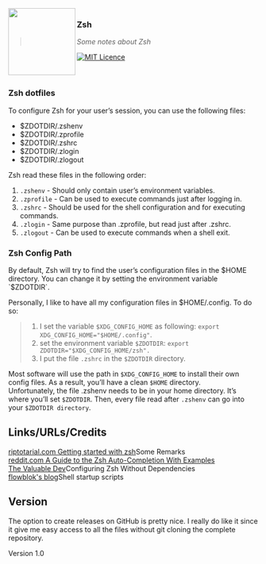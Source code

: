 <img src="https://raw.githubusercontent.com/WieWaldi/.dotfiles/master/img/RZ-Amper_Logo_135x135.png" align="left" width="135px" height="135px" />

### Zsh
> *Some notes about Zsh*

[![MIT Licence](https://badges.frapsoft.com/os/mit/mit.svg?v=103)](https://opensource.org/licenses/mit-license.php)

<br />

### Zsh dotfiles
To configure Zsh for your user’s session, you can use the following files:  
 - $ZDOTDIR/.zshenv
 - $ZDOTDIR/.zprofile
 - $ZDOTDIR/.zshrc
 - $ZDOTDIR/.zlogin
 - $ZDOTDIR/.zlogout

Zsh read these files in the following order:  
1. `.zshenv` - Should only contain user’s environment variables.
2. `.zprofile` - Can be used to execute commands just after logging in.
3. `.zshrc` - Should be used for the shell configuration and for executing commands.
4. `.zlogin` - Same purpose than .zprofile, but read just after .zshrc.
5. `.zlogout` - Can be used to execute commands when a shell exit.
### Zsh Config Path
By default, Zsh will try to find the user’s configuration files in the $HOME
directory. You can change it by setting the environment variable `$ZDOTDIR`.

Personally, I like to have all my configuration files in $HOME/.config. To do so:
> 1. I set the variable `$XDG_CONFIG_HOME` as following: `export XDG_CONFIG_HOME="$HOME/.config"`.
> 2. set the environment variable `$ZDOTDIR`: `export ZDOTDIR="$XDG_CONFIG_HOME/zsh".`
> 3. I put the file `.zshrc` in the `$ZDOTDIR` directory.

Most software will use the path in `$XDG_CONFIG_HOME` to install their own config
files. As a result, you’ll have a clean `$HOME` directory.  
Unfortunately, the file .zshenv needs to be in your home directory.
It’s where you’ll set `$ZDOTDIR`. Then, every file read after `.zshenv` can go
into your `$ZDOTDIR directory`.

## Links/URLs/Credits  
[riptotarial.com Getting started with zsh](https://riptutorial.com/zsh)Some Remarks  
[reddit.com A Guide to the Zsh Auto-Completion With Examples](https://www.reddit.com/r/zsh/comments/nm2vun/a_guide_to_the_zsh_autocompletion_with_examples/)  
[The Valuable Dev](https://thevaluable.dev/zsh-install-configure-mouseless/)Configuring Zsh Without Dependencies  
[flowblok's blog](https://blog.flowblok.id.au/2013-02/shell-startup-scripts.html)Shell startup scripts  

## Version
The option to create releases on GitHub is pretty nice. I really do like it since it give me easy access to all the files
without git cloning the complete repository.  

Version 1.0
